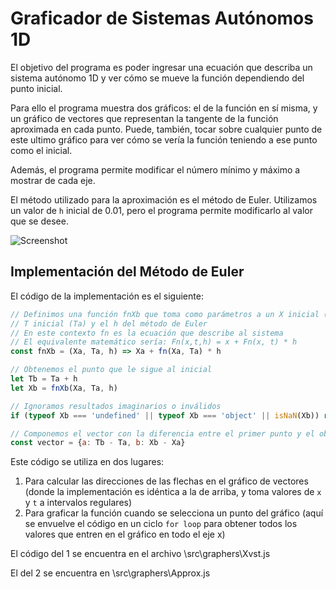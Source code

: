 # Graficador de Sistemas Autónomos 1D
El objetivo del programa es poder ingresar una ecuación que describa un sistema
autónomo 1D y ver cómo se mueve la función dependiendo del punto inicial.

Para ello el programa muestra dos gráficos: el de la función en sí misma, y un 
gráfico de vectores que representan la tangente de la función aproximada en 
cada punto. Puede, también, tocar sobre cualquier punto de este ultimo gráfico
para ver cómo se vería la función teniendo a ese punto como el inicial.

Además, el programa permite modificar el número mínimo y máximo a mostrar de 
cada eje.

El método utilizado para la aproximación es el método de Euler. Utilizamos un
valor de `h` inicial de 0.01, pero el programa permite modificarlo al valor que
se desee.

![Screenshot](http://g.recordit.co/p1s3grdeRU.gif)

## Implementación del Método de Euler
El código de la implementación es el siguiente:
```javascript
// Definimos una función fnXb que toma como parámetros a un X inicial (Xa), un
// T inicial (Ta) y el h del método de Euler
// En este contexto fn es la ecuación que describe al sistema
// El equivalente matemático sería: Fn(x,t,h) = x + Fn(x, t) * h
const fnXb = (Xa, Ta, h) => Xa + fn(Xa, Ta) * h

// Obtenemos el punto que le sigue al inicial
let Tb = Ta + h
let Xb = fnXb(Xa, Ta, h)

// Ignoramos resultados imaginarios o inválidos
if (typeof Xb === 'undefined' || typeof Xb === 'object' || isNaN(Xb)) return null

// Componemos el vector con la diferencia entre el primer punto y el obtenido
const vector = {a: Tb - Ta, b: Xb - Xa}
```
Este código se utiliza en dos lugares: 
1. Para calcular las direcciones de las flechas en el gráfico de vectores 
(donde la implementación es idéntica a la de arriba, y toma valores de `x` y 
`t` a intervalos regulares)
2. Para graficar la función cuando se selecciona un punto del gráfico (aquí se
envuelve el código en un ciclo `for loop` para obtener todos los valores que
entren en el gráfico en todo el eje x)

El código del 1 se encuentra en el archivo \src\graphers\Xvst.js

El del 2 se encuentra en \src\graphers\Approx.js
